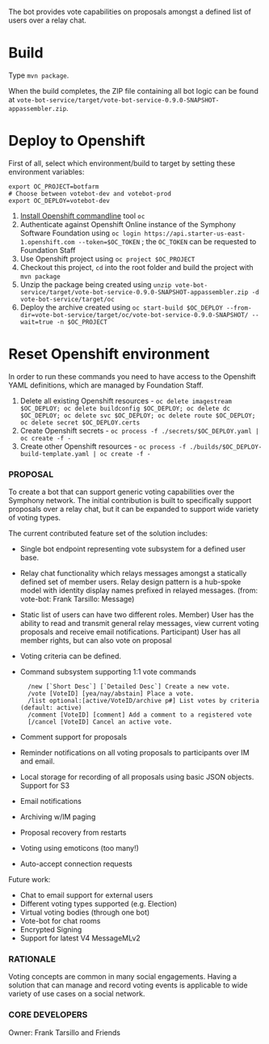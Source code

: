 The bot provides vote capabilities on proposals amongst a defined list of users over a relay chat.

# Build

Type `mvn package`.

When the build completes, the ZIP file containing all bot logic can be found at `vote-bot-service/target/vote-bot-service-0.9.0-SNAPSHOT-appassembler.zip`.

# Deploy to Openshift

First of all, select which environment/build to target by setting these environment variables:

```
export OC_PROJECT=botfarm
# Choose between votebot-dev and votebot-prod
export OC_DEPLOY=votebot-dev
```

1. [Install Openshift commandline](https://docs.openshift.org/latest/cli_reference/get_started_cli.html) tool `oc`
2. Authenticate against Openshift Online instance of the Symphony Software Foundation using `oc login https://api.starter-us-east-1.openshift.com --token=$OC_TOKEN` ; the `OC_TOKEN` can be requested to Foundation Staff
3. Use Openshift project using `oc project $OC_PROJECT`
4. Checkout this project, `cd` into the root folder and build the project with `mvn package`
5. Unzip the package being created using `unzip vote-bot-service/target/vote-bot-service-0.9.0-SNAPSHOT-appassembler.zip -d vote-bot-service/target/oc`
6. Deploy the archive created using `oc start-build $OC_DEPLOY --from-dir=vote-bot-service/target/oc/vote-bot-service-0.9.0-SNAPSHOT/ --wait=true -n $OC_PROJECT`

# Reset Openshift environment
In order to run these commands you need to have access to the Openshift YAML definitions, which are managed by Foundation Staff.

1. Delete all existing Openshift resources - `oc delete imagestream $OC_DEPLOY; oc delete buildconfig $OC_DEPLOY; oc delete dc $OC_DEPLOY; oc delete svc $OC_DEPLOY; oc delete route $OC_DEPLOY; oc delete secret $OC_DEPLOY.certs`
2. Create Openshift secrets - `oc process -f ./secrets/$OC_DEPLOY.yaml | oc create -f -`
3. Create other Openshift resources - `oc process -f ./builds/$OC_DEPLOY-build-template.yaml | oc create -f -`

### PROPOSAL

To create a bot that can support generic voting capabilities over the Symphony network.  The initial contribution is built to specifically support proposals over a relay chat, but it can be expanded to support wide variety of voting types.

The current contributed feature set of the solution includes:
* Single bot endpoint representing vote subsystem for a defined user base.
* Relay chat functionality which relays messages amongst a statically defined set of member users.  Relay design pattern is a hub-spoke model with identity display names prefixed in relayed messages. (from: vote-bot: Frank Tarsillo: Message)
* Static list of users can have two different roles.  Member) User has the ability to read and transmit general relay messages, view current voting proposals and receive email notifications.  Participant) User has all member rights, but can also vote on proposal
* Voting criteria can be defined.
* Command subsystem supporting 1:1 vote commands

		/new [`Short Desc`] [`Detailed Desc`] Create a new vote.
		/vote [VoteID] [yea/nay/abstain] Place a vote.
		/list optional:[active/VoteID/archive p#] List votes by criteria (default: active)
		/comment [VoteID] [comment] Add a comment to a registered vote
		[/cancel [VoteID] Cancel an active vote.

* Comment support for proposals
* Reminder notifications on all voting proposals to participants over IM and email.
* Local storage for recording of all proposals using basic JSON objects.  Support for S3
* Email notifications
* Archiving w/IM paging
* Proposal recovery from restarts
* Voting using emoticons (too many!)
* Auto-accept connection requests

Future work:
* Chat to email support for external users
* Different voting types supported (e.g. Election)
* Virtual voting bodies (through one bot)
* Vote-bot for chat rooms
* Encrypted Signing
* Support for latest V4 MessageMLv2


### RATIONALE

Voting concepts are common in many social engagements.  Having a solution that can manage and record voting events is applicable to wide variety of use cases on a social network.   

### CORE DEVELOPERS

Owner: Frank Tarsillo and Friends


